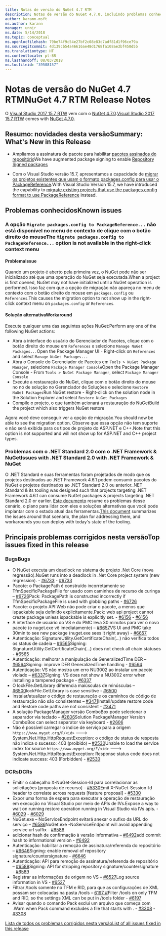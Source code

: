 ```yaml
---
title: Notas de versão do NuGet 4.7 RTM
description: Notas de versão do NuGet 4.7.0, incluindo problemas conhecidos, correções de bugs, funcionalidades adicionadas e DCRs.
author: karann-msft
ms.author: karann
manager: unnir
ms.date: 5/14/2018
ms.topic: conceptual
ms.openlocfilehash: 79be74f9c54e27bf2c08e83c7adf81d1f96ce79a
ms.sourcegitcommit: 4d139cb54a46616ae48d1768fa108ae3bf450d5b
ms.translationtype: HT
ms.contentlocale: pt-BR
ms.lasthandoff: 08/03/2018
ms.locfileid: "39508157"
---
```

# <a name="nuget-47-rtm-release-notes"></a><span data-ttu-id="82ba6-103">Notas de versão do NuGet 4.7 RTM</span><span class="sxs-lookup"><span data-stu-id="82ba6-103">NuGet 4.7 RTM Release Notes</span></span>

<span data-ttu-id="82ba6-104">O [Visual Studio 2017 15.7 RTW](https://www.visualstudio.com/news/releasenotes/vs2017-relnotes) vem com o [NuGet 4.7.0](https://dist.nuget.org/win-x86-commandline/v4.7.0/nuget.exe).</span><span class="sxs-lookup"><span data-stu-id="82ba6-104">[Visual Studio 2017 15.7 RTW](https://www.visualstudio.com/news/releasenotes/vs2017-relnotes) comes with [NuGet 4.7.0](https://dist.nuget.org/win-x86-commandline/v4.7.0/nuget.exe).</span></span>

## <a name="summary-whats-new-in-this-release"></a><span data-ttu-id="82ba6-105">Resumo: novidades desta versão</span><span class="sxs-lookup"><span data-stu-id="82ba6-105">Summary: What's New in this Release</span></span>

* <span data-ttu-id="82ba6-106">Ampliamos a assinatura de pacote para habilitar [pacotes assinados do repositório](https://github.com/NuGet/Home/wiki/Repository-Signatures)</span><span class="sxs-lookup"><span data-stu-id="82ba6-106">We have augmented package signing to enable [Repository Signed packages](https://github.com/NuGet/Home/wiki/Repository-Signatures)</span></span>

* <span data-ttu-id="82ba6-107">Com o Visual Studio versão 15.7, apresentamos a capacidade de [migrar os projetos existentes que usam o formato packages.config para usar o PackageReference](https://docs.microsoft.com/en-us/nuget/reference/migrate-packages-config-to-package-reference).</span><span class="sxs-lookup"><span data-stu-id="82ba6-107">With Visual Studio Version 15.7, we have introduced the capability to [migrate existing projects that use the packages.config format to use PackageReference](https://docs.microsoft.com/en-us/nuget/reference/migrate-packages-config-to-package-reference) instead.</span></span>

## <a name="known-issues"></a><span data-ttu-id="82ba6-108">Problemas conhecidos</span><span class="sxs-lookup"><span data-stu-id="82ba6-108">Known issues</span></span>

### <a name="the-migrate-packagesconfig-to-packagereference-option-is-not-available-in-the-right-click-context-menu"></a><span data-ttu-id="82ba6-109">A opção `Migrate packages.config to PackageReference...` não está disponível no menu de contexto de clique com o botão direito do mouse</span><span class="sxs-lookup"><span data-stu-id="82ba6-109">The `Migrate packages.config to PackageReference...` option is not available in the right-click context menu</span></span>

#### <a name="issue"></a><span data-ttu-id="82ba6-110">Problema</span><span class="sxs-lookup"><span data-stu-id="82ba6-110">Issue</span></span>

<span data-ttu-id="82ba6-111">Quando um projeto é aberto pela primeira vez, o NuGet pode não ser inicializado até que uma operação do NuGet seja executada.</span><span class="sxs-lookup"><span data-stu-id="82ba6-111">When a project is first opened, NuGet may not have initialized until a NuGet operation is performed.</span></span> <span data-ttu-id="82ba6-112">Isso faz com que a opção de migração não apareça no menu de contexto com o botão direito do mouse em `packages.config` ou `References`.</span><span class="sxs-lookup"><span data-stu-id="82ba6-112">This causes the migration option to not show up in the right-click context menu on `packages.config` or `References`.</span></span>

#### <a name="workaround"></a><span data-ttu-id="82ba6-113">Solução alternativa</span><span class="sxs-lookup"><span data-stu-id="82ba6-113">Workaround</span></span>

<span data-ttu-id="82ba6-114">Execute qualquer uma das seguintes ações NuGet:</span><span class="sxs-lookup"><span data-stu-id="82ba6-114">Perform any one of the following NuGet actions:</span></span>
* <span data-ttu-id="82ba6-115">Abra a interface do usuário do Gerenciador de Pacotes, clique com o botão direito do mouse em `References` e selecione `Manage NuGet Packages...`</span><span class="sxs-lookup"><span data-stu-id="82ba6-115">Open the Package Manager UI - Right-click on `References` and select `Manage NuGet Packages...`</span></span>
* <span data-ttu-id="82ba6-116">Abra o Console do Gerenciador de Pacotes em `Tools > NuGet Package Manager`, selecione `Package Manager Console`</span><span class="sxs-lookup"><span data-stu-id="82ba6-116">Open the Package Manager Console - From `Tools > NuGet Package Manager`, select `Package Manager Console`</span></span>
* <span data-ttu-id="82ba6-117">Execute a restauração do NuGet, clique com o botão direito do mouse no nó de solução no Gerenciador de Soluções e selecione `Restore NuGet Packages`</span><span class="sxs-lookup"><span data-stu-id="82ba6-117">Run NuGet restore - Right-click on the solution node in the Solution Explorer and select `Restore NuGet Packages`</span></span>
* <span data-ttu-id="82ba6-118">Compile o projeto, o que também acionará a restauração do NuGet</span><span class="sxs-lookup"><span data-stu-id="82ba6-118">Build the project which also triggers NuGet restore</span></span>

<span data-ttu-id="82ba6-119">Agora você deve conseguir ver a opção de migração.</span><span class="sxs-lookup"><span data-stu-id="82ba6-119">You should now be able to see the migration option.</span></span> <span data-ttu-id="82ba6-120">Observe que essa opção não tem suporte e não será exibida para os tipos de projeto do ASP.NET e C++.</span><span class="sxs-lookup"><span data-stu-id="82ba6-120">Note that this option is not supported and will not show up for ASP.NET and C++ project types.</span></span>

### <a name="issues-with-net-standard-20-with-net-framework--nuget"></a><span data-ttu-id="82ba6-121">Problemas com o .NET Standard 2.0 com o .NET Framework & NuGet</span><span class="sxs-lookup"><span data-stu-id="82ba6-121">Issues with .NET Standard 2.0 with .NET Framework & NuGet</span></span>

<span data-ttu-id="82ba6-122">O .NET Standard e suas ferramentas foram projetados de modo que os projetos destinados ao .NET Framework 4.6.1 podem consumir pacotes do NuGet e projetos destinados ao .NET Standard 2.0 ou anterior.</span><span class="sxs-lookup"><span data-stu-id="82ba6-122">.NET Standard & its tooling was designed such that projects targeting .NET Framework 4.6.1 can consume NuGet packages & projects targeting .NET Standard 2.0 or earlier.</span></span> <span data-ttu-id="82ba6-123">[Este documento](https://github.com/dotnet/standard/issues/481) resume os problemas desse cenário, o plano para lidar com eles e soluções alternativas que você pode implantar com o estado atual das ferramentas.</span><span class="sxs-lookup"><span data-stu-id="82ba6-123">[This document](https://github.com/dotnet/standard/issues/481) summarizes the issues around that scenario, the plan for addressing them, and workarounds you can deploy with today's state of the tooling.</span></span>

## <a name="top-issues-fixed-in-this-release"></a><span data-ttu-id="82ba6-124">Principais problemas corrigidos nesta versão</span><span class="sxs-lookup"><span data-stu-id="82ba6-124">Top issues fixed in this release</span></span>

### <a name="bugs"></a><span data-ttu-id="82ba6-125">Bugs</span><span class="sxs-lookup"><span data-stu-id="82ba6-125">Bugs</span></span>

* <span data-ttu-id="82ba6-126">O NuGet executa um deadlock no sistema de projeto .Net Core (nova regressão).</span><span class="sxs-lookup"><span data-stu-id="82ba6-126">NuGet runs into a deadlock in .Net Core project system (new regression).</span></span><span data-ttu-id="82ba6-127"> - [#6733](https://github.com/NuGet/Home/issues/6733)</span><span class="sxs-lookup"><span data-stu-id="82ba6-127"> - [#6733](https://github.com/NuGet/Home/issues/6733)</span></span>
* <span data-ttu-id="82ba6-128">Pacote: o PackagePath é construído incorretamente se TfmSpecificPackageFile for usado com caminhos de recurso de curinga – [#6726](https://github.com/NuGet/Home/issues/6726)</span><span class="sxs-lookup"><span data-stu-id="82ba6-128">Pack: PackagePath is constructed incorrectly if TfmSpecificPackageFile is used with globbing paths - [#6726](https://github.com/NuGet/Home/issues/6726)</span></span>
* <span data-ttu-id="82ba6-129">Pacote: o projeto API Web não pode criar o pacote, a menos que ispackable seja definido explicitamente.</span><span class="sxs-lookup"><span data-stu-id="82ba6-129">Pack: web api project cannot create package unless ispackable is explicitly set.</span></span><span data-ttu-id="82ba6-130"> - [#6156](https://github.com/NuGet/Home/issues/6156)</span><span class="sxs-lookup"><span data-stu-id="82ba6-130"> - [#6156](https://github.com/NuGet/Home/issues/6156)</span></span>
* <span data-ttu-id="82ba6-131">A interface de usuário do VS e do PMC leva 30 minutos para ver o novo pacote (o nuget.exe vê imediatamente) – [#6657](https://github.com/NuGet/Home/issues/6657)</span><span class="sxs-lookup"><span data-stu-id="82ba6-131">VS UI and PMC take 30min to see new package (nuget.exe sees it right away) - [#6657](https://github.com/NuGet/Home/issues/6657)</span></span>
* <span data-ttu-id="82ba6-132">Autenticação: SignatureUtility.GetCertificateChain(...) não verifica todos os status de cadeia – [#6565](https://github.com/NuGet/Home/issues/6565)</span><span class="sxs-lookup"><span data-stu-id="82ba6-132">Signing:  SignatureUtility.GetCertificateChain(...) does not check all chain statuses - [#6565](https://github.com/NuGet/Home/issues/6565)</span></span>
* <span data-ttu-id="82ba6-133">Autenticação: melhorar a manipulação de GeneralizedTime DER – [#6564](https://github.com/NuGet/Home/issues/6564)</span><span class="sxs-lookup"><span data-stu-id="82ba6-133">Signing:  improve DER GeneralizedTime handling - [#6564](https://github.com/NuGet/Home/issues/6564)</span></span>
* <span data-ttu-id="82ba6-134">Autenticação: VS não mostra um erro NU3002 ao instalar um pacote violado – [#6337](https://github.com/NuGet/Home/issues/6337)</span><span class="sxs-lookup"><span data-stu-id="82ba6-134">Signing: VS does not show a NU3002 error when installing a tampered package - [#6337](https://github.com/NuGet/Home/issues/6337)</span></span>
* <span data-ttu-id="82ba6-135">O lockFile.GetLibrary diferencia maiúsculas de minúsculas – [#6500](https://github.com/NuGet/Home/issues/6500)</span><span class="sxs-lookup"><span data-stu-id="82ba6-135">lockFile.GetLibrary is case sensitive - [#6500](https://github.com/NuGet/Home/issues/6500)</span></span>
* <span data-ttu-id="82ba6-136">Instalar/atualizar o código de restauração e os caminhos de código de restauração não são consistentes – [#3471](https://github.com/NuGet/Home/issues/3471)</span><span class="sxs-lookup"><span data-stu-id="82ba6-136">Install/update restore code and Restore code paths are not consistent - [#3471](https://github.com/NuGet/Home/issues/3471)</span></span>
* <span data-ttu-id="82ba6-137">A solução PackageManager versão ComboBox pode selecionar o separador via teclado – [#2606](https://github.com/NuGet/Home/issues/2606)</span><span class="sxs-lookup"><span data-stu-id="82ba6-137">Solution PackageManager Version ComboBox can select separator via keyboard - [#2606](https://github.com/NuGet/Home/issues/2606)</span></span>
* <span data-ttu-id="82ba6-138">Não é possível carregar o índice de serviço para a origem `https://www.myget.org/F/<id>` ---> System.Net.Http.HttpRequestException: o código de status de resposta não indica o sucesso: 403 (proibido) – [#2530](https://github.com/NuGet/Home/issues/2530)</span><span class="sxs-lookup"><span data-stu-id="82ba6-138">Unable to load the service index for source `https://www.myget.org/F/<id>` ---> System.Net.Http.HttpRequestException: Response status code does not indicate success: 403 (Forbidden) - [#2530](https://github.com/NuGet/Home/issues/2530)</span></span>

### <a name="dcrs"></a><span data-ttu-id="82ba6-139">DCRs</span><span class="sxs-lookup"><span data-stu-id="82ba6-139">DCRs</span></span>

* <span data-ttu-id="82ba6-140">Emitir o cabeçalho X-NuGet-Session-Id para correlacionar as solicitações [proposta de recurso] – [#5330](https://github.com/NuGet/Home/issues/5330)</span><span class="sxs-lookup"><span data-stu-id="82ba6-140">Emit X-NuGet-Session-Id header to correlate across requests [feature proposal] - [#5330](https://github.com/NuGet/Home/issues/5330)</span></span>
* <span data-ttu-id="82ba6-141">Expor uma forma de espera para executar a operação de restauração em execução no Visual Studio por meio de APIs de IVs.</span><span class="sxs-lookup"><span data-stu-id="82ba6-141">Expose a way to wait on running restore operation running in Visual Studio via IVs apis.</span></span><span data-ttu-id="82ba6-142"> - [#6029](https://github.com/NuGet/Home/issues/6029)</span><span class="sxs-lookup"><span data-stu-id="82ba6-142"> - [#6029](https://github.com/NuGet/Home/issues/6029)</span></span>
* <span data-ttu-id="82ba6-143">NuGet.exe – NoServiceEndpoint evitará anexar o sufixo da URL do serviço – [#6586](https://github.com/NuGet/Home/issues/6586)</span><span class="sxs-lookup"><span data-stu-id="82ba6-143">NuGet.exe -NoServiceEndpoint will avoid appending service url suffix - [#6586](https://github.com/NuGet/Home/issues/6586)</span></span>
* <span data-ttu-id="82ba6-144">adicionar hash de confirmação à versão informativa – [#6492](https://github.com/NuGet/Home/issues/6492)</span><span class="sxs-lookup"><span data-stu-id="82ba6-144">add commit hash to informational version - [#6492](https://github.com/NuGet/Home/issues/6492)</span></span>
* <span data-ttu-id="82ba6-145">Autenticação: habilitar a remoção de assinatura/referenda do repositório – [#6646](https://github.com/NuGet/Home/issues/6646)</span><span class="sxs-lookup"><span data-stu-id="82ba6-145">Signing:  enable removal of repository signature/countersignature - [#6646](https://github.com/NuGet/Home/issues/6646)</span></span>
* <span data-ttu-id="82ba6-146">Autenticação: API para remoção de assinatura/referenda de repositório – [#6589](https://github.com/NuGet/Home/issues/6589)</span><span class="sxs-lookup"><span data-stu-id="82ba6-146">Signing:  API for stripping repository signature/countersignature - [#6589](https://github.com/NuGet/Home/issues/6589)</span></span>
* <span data-ttu-id="82ba6-147">Registrar as informações de origem no VS – [#6527](https://github.com/NuGet/Home/issues/6527)</span><span class="sxs-lookup"><span data-stu-id="82ba6-147">Log source information in VS - [#6527](https://github.com/NuGet/Home/issues/6527)</span></span>
* <span data-ttu-id="82ba6-148">Filtrar /tools somente no TFM e RID, para que as configurações de XML possam ser colocadas na pasta /tools – [6197 #](https://github.com/NuGet/Home/issues/6197)</span><span class="sxs-lookup"><span data-stu-id="82ba6-148">Filter /tools on only TFM and RID, so the settings XML can be put in /tools folder - [#6197](https://github.com/NuGet/Home/issues/6197)</span></span>
* <span data-ttu-id="82ba6-149">Avisar quando o comando Pack exclui um arquivo que começa com .</span><span class="sxs-lookup"><span data-stu-id="82ba6-149">Warn when Pack command excludes a file that starts with .</span></span><span data-ttu-id="82ba6-150">  - [#3308](https://github.com/NuGet/Home/issues/3308)</span><span class="sxs-lookup"><span data-stu-id="82ba6-150">  - [#3308](https://github.com/NuGet/Home/issues/3308)</span></span>

[<span data-ttu-id="82ba6-151">Lista de todos os problemas corrigidos nesta versão</span><span class="sxs-lookup"><span data-stu-id="82ba6-151">List of all issues fixed in this release</span></span>](https://github.com/NuGet/Home/issues?q=is%3Aissue+is%3Aclosed+milestone%3A%224.7")
